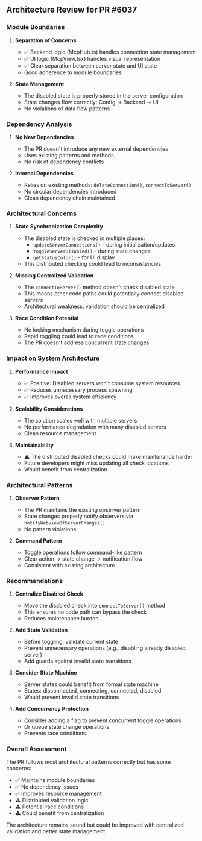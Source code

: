 ## Architecture Review for PR #6037

### Module Boundaries

1. **Separation of Concerns**

    - ✅ Backend logic (McpHub.ts) handles connection state management
    - ✅ UI logic (McpView.tsx) handles visual representation
    - ✅ Clear separation between server state and UI state
    - Good adherence to module boundaries

2. **State Management**
    - The disabled state is properly stored in the server configuration
    - State changes flow correctly: Config → Backend → UI
    - No violations of data flow patterns

### Dependency Analysis

1. **No New Dependencies**

    - The PR doesn't introduce any new external dependencies
    - Uses existing patterns and methods
    - No risk of dependency conflicts

2. **Internal Dependencies**
    - Relies on existing methods: `deleteConnection()`, `connectToServer()`
    - No circular dependencies introduced
    - Clean dependency chain maintained

### Architectural Concerns

1. **State Synchronization Complexity**

    - The disabled state is checked in multiple places:
        - `updateServerConnections()` - during initialization/updates
        - `toggleServerDisabled()` - during state changes
        - `getStatusColor()` - for UI display
    - This distributed checking could lead to inconsistencies

2. **Missing Centralized Validation**

    - The `connectToServer()` method doesn't check disabled state
    - This means other code paths could potentially connect disabled servers
    - Architectural weakness: validation should be centralized

3. **Race Condition Potential**
    - No locking mechanism during toggle operations
    - Rapid toggling could lead to race conditions
    - The PR doesn't address concurrent state changes

### Impact on System Architecture

1. **Performance Impact**

    - ✅ Positive: Disabled servers won't consume system resources
    - ✅ Reduces unnecessary process spawning
    - ✅ Improves overall system efficiency

2. **Scalability Considerations**

    - The solution scales well with multiple servers
    - No performance degradation with many disabled servers
    - Clean resource management

3. **Maintainability**
    - ⚠️ The distributed disabled checks could make maintenance harder
    - Future developers might miss updating all check locations
    - Would benefit from centralization

### Architectural Patterns

1. **Observer Pattern**

    - The PR maintains the existing observer pattern
    - State changes properly notify observers via `notifyWebviewOfServerChanges()`
    - No pattern violations

2. **Command Pattern**
    - Toggle operations follow command-like pattern
    - Clear action → state change → notification flow
    - Consistent with existing architecture

### Recommendations

1. **Centralize Disabled Check**

    - Move the disabled check into `connectToServer()` method
    - This ensures no code path can bypass the check
    - Reduces maintenance burden

2. **Add State Validation**

    - Before toggling, validate current state
    - Prevent unnecessary operations (e.g., disabling already disabled server)
    - Add guards against invalid state transitions

3. **Consider State Machine**

    - Server states could benefit from formal state machine
    - States: disconnected, connecting, connected, disabled
    - Would prevent invalid state transitions

4. **Add Concurrency Protection**
    - Consider adding a flag to prevent concurrent toggle operations
    - Or queue state change operations
    - Prevents race conditions

### Overall Assessment

The PR follows most architectural patterns correctly but has some concerns:

- ✅ Maintains module boundaries
- ✅ No dependency issues
- ✅ Improves resource management
- ⚠️ Distributed validation logic
- ⚠️ Potential race conditions
- ⚠️ Could benefit from centralization

The architecture remains sound but could be improved with centralized validation and better state management.
